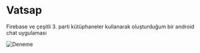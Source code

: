# Vatsap
Firebase ve çeşitli 3. parti kütüphaneler kullanarak oluşturduğum bir android chat uygulaması


![Deneme](C:/Users/IBM_ADMIN/Downloads/device-2019-06-25-085821.gif)
